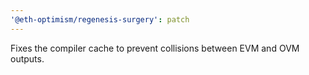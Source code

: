 ```yaml
---
'@eth-optimism/regenesis-surgery': patch
---
```


Fixes the compiler cache to prevent collisions between EVM and OVM outputs.
